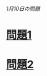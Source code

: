<html>
<body>
<h6>1月10日の問題</h6>
<p><a href="問題1"><h1>問題1</h1></a>
<a href="問題2"><h1>問題2</h1></a></p>
</body>